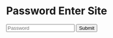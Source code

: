 # Password Enter Site

<input class="pass" type="text" id="passinput" placeholder="Password">
<input class="button" onclick="passcheck()" id="checkbtn" type="submit" />

<script src="https://code.jquery.com/jquery-3.6.0.min.js"></script>
<script>
function passcheck(){
    if ($('.pass').val() === "031-12") {
        window.location.href = "031-12.html";
    } else if ($('.pass').val().toLowerCase() === "inose" || $('.pass').val() === "猪瀬" || $('.pass').val() === "いのせ" || $('.pass').val() === "イノセ") {
        $(".pass").val("");
        $('.pass').attr('placeholder', '自分の名前入れてどうにかなるものじゃないんですよーw');
        setTimeout(function(){
            $('.pass').attr('placeholder', 'Name X Password ○');
        },1000);
    }
$(".pass").val("");
$('.pass').attr('placeholder', 'Password');
}
</script>

<script>
var input = document.getElementById("passinput");

input.addEventListener("keyup", function(event) {
  if (event.keyCode === 13) {
    passcheck();
  }
});
</script>

